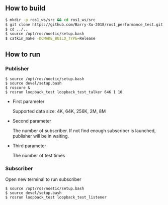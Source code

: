 ## How to build

```bash
$ mkdir -p ros1_ws/src && cd ros1_ws/src
$ git clone https://github.com/Barry-Xu-2018/ros1_performance_test.git
$ cd ../..
$ source /opt/ros/noetic/setup.bash
$ catkin_make -DCMAKE_BUILD_TYPE=Release
```

## How to run

### Publisher
```
$ source /opt/ros/noetic/setup.bash
$ source devel/setup.bash
$ roscore &
$ rosrun loopback_test loopback_test_talker 64K 1 10
```
- First parameter

	Supported data size: 4K, 64K, 256K, 2M, 8M

- Second parameter

	The number of subscriber. If not find enough subscriber is launched, publisher will be in waiting.

- Third parameter

	The number of test times

### Subscriber

Open new terminal to run subscriber
```
$ source /opt/ros/noetic/setup.bash
$ source devel/setup.bash
$ rosrun loopback_test loopback_test_listener
```
